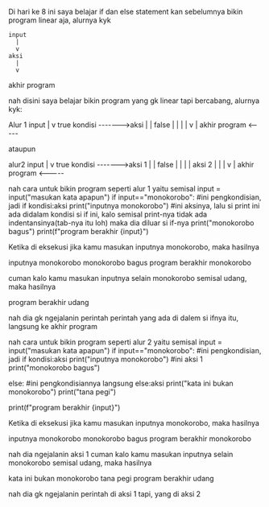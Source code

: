 Di hari ke 8 ini saya belajar if dan else statement
kan sebelumnya bikin program linear aja, alurnya kyk

    input
      |
      v
    aksi
      |
      v
akhir program

nah disini saya belajar bikin program yang gk linear tapi bercabang, alurnya kyk:

Alur 1
    input
      |
      v      true
   kondisi ------->aksi
      |             |
false |             |
      |             |
      v             |
akhir program <-----


ataupun 

alur2
    input
      |
      v      true
   kondisi ------->aksi 1
      |             |
false |             |
      |             |
     aksi 2         |
      |             |
      v             |
akhir program <-----

nah cara untuk bikin program seperti alur 1 yaitu
semisal
input = input("masukan kata apapun")
if input=="monokorobo": #ini pengkondisian, jadi if kondisi:aksi
   print("inputnya monokorobo") #ini aksinya, lalu si print ini ada didalam kondisi si if ini, kalo semisal print-nya tidak ada indentansinya(tab-nya itu loh) maka dia diluar si if-nya 
   print("monokorobo bagus")
print(f"program berakhir {input}")

Ketika di eksekusi jika kamu masukan inputnya monokorobo, maka hasilnya

inputnya monokorobo
monokorobo bagus
program berakhir monokorobo

cuman kalo kamu masukan inputnya selain monokorobo semisal udang, maka hasilnya

program berakhir udang

nah dia gk ngejalanin perintah perintah yang ada di dalem si ifnya itu, langsung ke akhir program



nah cara untuk bikin program seperti alur 2 yaitu
semisal
input = input("masukan kata apapun")
if input=="monokorobo": #ini pengkondisian, jadi if kondisi:aksi
   print("inputnya monokorobo") #ini aksi 1
   print("monokorobo bagus")

else:            #ini pengkondisiannya langsung else:aksi
  print("kata ini bukan monokorobo")
  print("tana pegi")
    
print(f"program berakhir {input}")

Ketika di eksekusi jika kamu masukan inputnya monokorobo, maka hasilnya

inputnya monokorobo
monokorobo bagus
program berakhir monokorobo

nah dia ngejalanin aksi 1
cuman kalo kamu masukan inputnya selain monokorobo semisal udang, maka hasilnya

kata ini bukan monokorobo
tana pegi
program berakhir udang

nah dia gk ngejalanin perintah di aksi 1 tapi, yang di aksi 2




